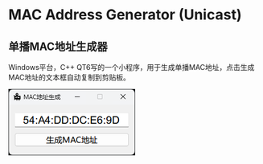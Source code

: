 # MAC Address Generator (Unicast)

## 单播MAC地址生成器



Windows平台，C++ QT6写的一个小程序，用于生成单播MAC地址，点击生成MAC地址的文本框自动复制到剪贴板。

![](./mac_generater.png)
